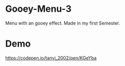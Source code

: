 # Gooey-Menu-3
Menu with an gooey effect. Made in my first Semester.

# Demo
https://codepen.io/tanvi_2002/pen/KGeYba
